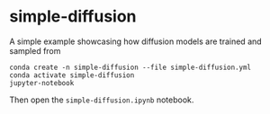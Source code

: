 # simple-diffusion
A simple example showcasing how diffusion models are trained and sampled from

```
conda create -n simple-diffusion --file simple-diffusion.yml
conda activate simple-diffusion
jupyter-notebook
```
Then open the `simple-diffusion.ipynb` notebook.
